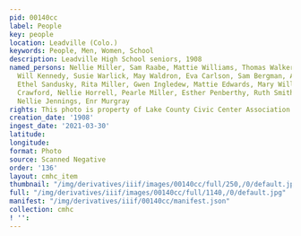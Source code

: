 ```yaml
---
pid: 00140cc
label: People
key: people
location: Leadville (Colo.)
keywords: People, Men, Women, School
description: Leadville High School seniors, 1908
named_persons: Nellie Miller, Sam Raabe, Mattie Williams, Thomas Walker, Laura Feller,
  Will Kennedy, Susie Warlick, May Waldron, Eva Carlson, Sam Bergman, Adda Crawford,
  Ethel Sandusky, Rita Miller, Gwen Ingledew, Mattie Edwards, Mary Williams, Mary
  Crawford, Nellie Horrell, Pearle Miller, Esther Penberthy, Ruth Smith, Evelyn Mayer,
  Nellie Jennings, Enr Murgray
rights: This photo is property of Lake County Civic Center Association.
creation_date: '1908'
ingest_date: '2021-03-30'
latitude: 
longitude: 
format: Photo
source: Scanned Negative
order: '136'
layout: cmhc_item
thumbnail: "/img/derivatives/iiif/images/00140cc/full/250,/0/default.jpg"
full: "/img/derivatives/iiif/images/00140cc/full/1140,/0/default.jpg"
manifest: "/img/derivatives/iiif/00140cc/manifest.json"
collection: cmhc
! '': 
---
```

